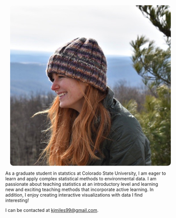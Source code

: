 <img src="picture.png" style="display: block-inline; float: left; height: '9%'; border-radius: 10px; margin: 15px;"/>As a graduate student in statstics at Colorado State University, I am eager to learn and apply complex statistical methods to environmental data. I am passionate about teaching statistics at an introductory level and learning new and exciting teaching methods that incorporate active learning. In addition, I enjoy creating interactive visualizations with data I find interesting!

I can be contacted at kjmiles99@gmail.com.


